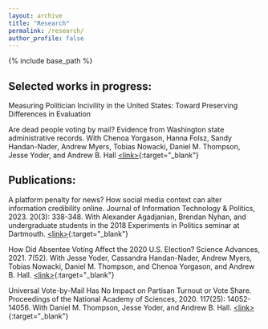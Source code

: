 ```yaml
---
layout: archive
title: "Research"
permalink: /research/
author_profile: false
---
```


{% include base_path %}
## Selected works in progress:
Measuring Politician Incivility in the United States: Toward Preserving Differences in Evaluation

Are dead people voting by mail? Evidence from Washington state administrative records. With Chenoa Yorgason, Hanna Folsz, Sandy Handan-Nader, Andrew Myers, Tobias Nowacki, Daniel M. Thompson, Jesse Yoder, and Andrew B. Hall [\<link\>](https://stanforddpl.org/papers/wu_et_al_2020_dead_voting/wu_et_al_2020_dead_voting.pdf){:target="_blank"}

## Publications: 

A platform penalty for news? How social media context can alter information credibility online. Journal of Information Technology & Politics, 2023. 20(3): 338-348. With Alexander Agadjanian, Brendan Nyhan, and undergraduate students in the 2018 Experiments in Politics seminar at Dartmouth. [\<link\>](https://www.tandfonline.com/doi/full/10.1080/19331681.2022.2105465){:target="_blank"}

How Did Absentee Voting Affect the 2020 U.S. Election? Science Advances, 2021. 7(52). With Jesse Yoder, Cassandra Handan-Nader, Andrew Myers, Tobias Nowacki, Daniel M. Thompson, and Chenoa Yorgason, and Andrew B. Hall. [\<link\>](https://www.science.org/doi/10.1126/sciadv.abk1755){:target="_blank"}

Universal Vote-by-Mail Has No Impact on Partisan Turnout or Vote Share. Proceedings of the National Academy of Sciences, 2020. 117(25): 14052-14056. With Daniel M. Thompson, Jesse Yoder, and Andrew B. Hall. [\<link\>](https://www.pnas.org/doi/10.1073/pnas.2007249117){:target="_blank"}